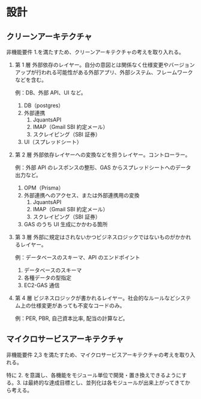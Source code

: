 # 設計

## クリーンアーキテクチャ

非機能要件 1.を満たすため、クリーンアーキテクチャの考えを取り入れる。

1.  第 1 層
    外部依存のレイヤー。自分の意図とは関係なく仕様変更やバージョンアップが行われる可能性がある外部アプリ、外部システム、フレームワークなどを含む。

    例：DB、外部 API、UI など。

    1. DB（postgres）
    2. 外部連携
        1. JquantsAPI
        2. IMAP（Gmail SBI 約定メール）
        3. スクレイピング（SBI 証券）
    3. UI（スプレッドシート）

2.  第 2 層
    外部依存レイヤーへの変換などを担うレイヤー。コントローラー。

    例：外部 API のレスポンスの整形、GAS からスプレッドシートへのデータ出力など。

    1. OPM（Prisma）
    2. 外部連携へのアクセス、または外部連携用の変換
        1. JquantsAPI
        2. IMAP（Gmail SBI 約定メール）
        3. スクレイピング（SBI 証券）
    3. GAS のうち UI 生成にかかわる箇所

3.  第 3 層
    外部に規定はされないかつビジネスロジックではないものがかかれるレイヤー。

    例：データベースのスキーマ、API のエンドポイント

    1. データベースのスキーマ
    2. 各種データの型指定
    3. EC2-GAS 通信

4.  第 4 層
    ビジネスロジックが書かれるレイヤー。社会的なルールなどシステム上の仕様変更があっても不変なコードのみ。

    例：PER, PBR, 自己資本比率, 配当の計算など。

## マイクロサービスアーキテクチャ

非機能要件 2,3 を満たすため、マイクロサービスアーキテクチャの考えを取り入れる。

特に 2. を意識し、各機能をモジュール単位で開発・置き換えできるようにする。3. は最終的な達成目標とし、並列化は各モジュールが出来上がってきてから考える。
